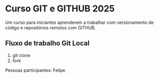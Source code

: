 # Curso GIT e GITHUB 2025

Um curso para iniciantes aprenderem a trabalhar com versionamento de código e repositórios remotos com GITHUB.


## Fluxo de trabalho Git Local

1. git clone 
2. fork

Pessoas participantes:
Felipe